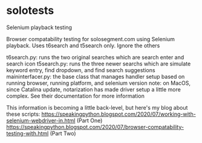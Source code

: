 # solotests
Selenium playback testing 

Browser compatability testing for solosegment.com using Selenium playback. Uses t6search and t5search only. Ignore the others

t6search.py: runs the two original searches which are search enter and search icon
t5search.py: runs the three newer searchs which are simulate keyword entry, find dropdown, and find search suggestions
maininterfacer.py: the base class that manages handler setup based on running browser, running platform, and selenium version
note: on MacOS, since Catalina update, notarization has made driver setup a little more complex. See their documentation for more information

 

This information is becoming a little back-level, but here's my blog about these scripts:
https://speakingpython.blogspot.com/2020/07/working-with-selenium-webdriver-in.html (Part One)
https://speakingpython.blogspot.com/2020/07/browser-compatability-testing-with.html (Part Two)
